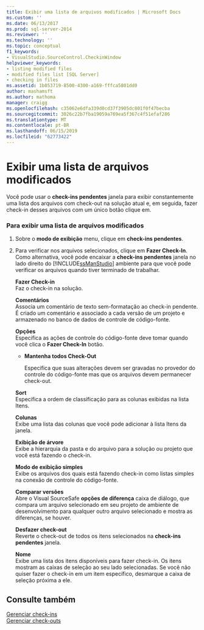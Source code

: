 ```yaml
---
title: Exibir uma lista de arquivos modificados | Microsoft Docs
ms.custom: ''
ms.date: 06/13/2017
ms.prod: sql-server-2014
ms.reviewer: ''
ms.technology: ''
ms.topic: conceptual
f1_keywords:
- VisualStudio.SourceControl.CheckinWindow
helpviewer_keywords:
- listing modified files
- modified files list [SQL Server]
- checking in files
ms.assetid: 1b053719-8500-4300-a169-fffca5801dd0
author: mashamsft
ms.author: mathoma
manager: craigg
ms.openlocfilehash: c35062e6dfa339d0cd37f3905dc801f0f47becba
ms.sourcegitcommit: 3026c22b7fba19059a769ea5f367c4f51efaf286
ms.translationtype: MT
ms.contentlocale: pt-BR
ms.lasthandoff: 06/15/2019
ms.locfileid: "62773422"
---
```

# <a name="view-a-list-of-modified-files"></a>Exibir uma lista de arquivos modificados
  Você pode usar o **check-ins pendentes** janela para exibir constantemente uma lista dos arquivos com check-out na solução atual e, em seguida, fazer check-in desses arquivos com um único botão clique em.  
  
### <a name="to-view-a-list-of-modified-files"></a>Para exibir uma lista de arquivos modificados  
  
1.  Sobre o **modo de exibição** menu, clique em **check-ins pendentes**.  
  
2.  Para verificar nos arquivos selecionados, clique em **Fazer Check-In**. Como alternativa, você pode encaixar a **check-ins pendentes** janela no lado direito do [!INCLUDE[ssManStudio](../includes/ssmanstudio-md.md)] ambiente para que você pode verificar os arquivos quando tiver terminado de trabalhar.  
  
     **Fazer Check-in**  
     Faz o check-in na solução.  
  
     **Comentários**  
     Associa um comentário de texto sem-formatação ao check-in pendente. É criado um comentário e associado a cada versão de um projeto e armazenado no banco de dados de controle de código-fonte.  
  
     **Opções**  
     Especifica as ações de controle do código-fonte deve tomar quando você clica o **Fazer Check-In** botão.  
  
    -   **Mantenha todos Check-Out**  
  
         Especifica que suas alterações devem ser gravadas no provedor do controle do código-fonte mas que os arquivos devem permanecer check-out.  
  
     **Sort**  
     Especifica a ordem de classificação para as colunas exibidas na lista Itens.  
  
     **Colunas**  
     Exibe uma lista das colunas que você pode adicionar à lista Itens da janela.  
  
     **Exibição de árvore**  
     Exibe a hierarquia da pasta e do arquivo para a solução ou projeto que você está fazendo o check-in.  
  
     **Modo de exibição simples**  
     Exibe os arquivos dos quais está fazendo check-in como listas simples na conexão de controle do código-fonte.  
  
     **Comparar versões**  
     Abre o Visual SourceSafe **opções de diferença** caixa de diálogo, que compara um arquivo selecionado em seu projeto de ambiente de desenvolvimento para qualquer outro arquivo selecionado e mostra as diferenças, se houver.  
  
     **Desfazer check-out**  
     Reverte o check-out de todos os itens selecionados na **check-ins pendentes** janela.  
  
     **Nome**  
     Exibe uma lista dos itens disponíveis para fazer check-in. Os itens mostram as caixas de seleção ao seu lado selecionadas. Se você não quiser fazer o check-in em um item específico, desmarque a caixa de seleção próxima a ele.  
  
## <a name="see-also"></a>Consulte também  
 [Gerenciar check-ins](../../2014/database-engine/manage-checkins.md)   
 [Gerenciar check-outs](../../2014/database-engine/manage-checkouts.md)  
  
  
